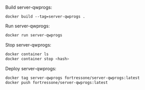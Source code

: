 Build server-qwprogs:

```
docker build --tag=server-qwprogs .
```


Run server-qwprogs:

```sh
docker run server-qwprogs
```


Stop server-qwprogs:

```sh
docker container ls
docker container stop <hash>
```


Deploy server-qwprogs:

```sh
docker tag server-qwprogs fortressone/server-qwprogs:latest
docker push fortressone/server-qwprogs:latest
```
